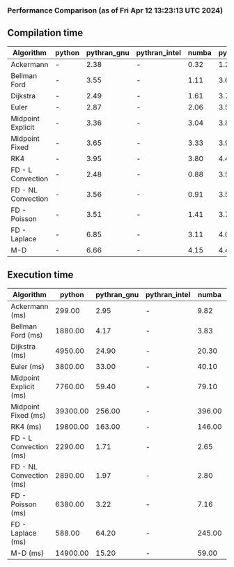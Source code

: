 ### Performance Comparison (as of Fri Apr 12 13:23:13 UTC 2024)
## Compilation time
Algorithm                 | python                    | pythran_gnu               | pythran_intel             | numba                     | pyccel_fortran_gnu        | pyccel_c_gnu              | pyccel_fortran_intel      | pyccel_c_intel           
------------------------- | ------------------------- | ------------------------- | ------------------------- | ------------------------- | ------------------------- | ------------------------- | ------------------------- | -------------------------
Ackermann                 | -                         | 2.38                      | -                         | 0.32                      | 1.28                      | 1.22                      | 1.35                      | 1.35                     
Bellman Ford              | -                         | 3.55                      | -                         | 1.11                      | 3.60                      | 3.89                      | 3.73                      | 4.39                     
Dijkstra                  | -                         | 2.49                      | -                         | 1.61                      | 3.73                      | 3.89                      | 3.84                      | 4.38                     
Euler                     | -                         | 2.87                      | -                         | 2.06                      | 3.57                      | 3.93                      | 3.74                      | 4.39                     
Midpoint Explicit         | -                         | 3.36                      | -                         | 3.04                      | 3.87                      | 4.17                      | 3.97                      | 4.60                     
Midpoint Fixed            | -                         | 3.65                      | -                         | 3.33                      | 3.95                      | 4.22                      | 4.09                      | 4.79                     
RK4                       | -                         | 3.95                      | -                         | 3.80                      | 4.49                      | 4.79                      | 4.67                      | 5.23                     
FD - L Convection         | -                         | 2.48                      | -                         | 0.88                      | 3.58                      | 3.88                      | 3.71                      | 4.33                     
FD - NL Convection        | -                         | 3.56                      | -                         | 0.91                      | 3.56                      | 3.91                      | 3.77                      | 4.39                     
FD - Poisson              | -                         | 3.51                      | -                         | 1.41                      | 3.70                      | 3.95                      | 4.22                      | 4.36                     
FD - Laplace              | -                         | 6.85                      | -                         | 3.11                      | 4.03                      | 4.32                      | 4.28                      | 4.84                     
M-D                       | -                         | 6.66                      | -                         | 4.15                      | 4.47                      | 4.65                      | 4.60                      | 5.46                     

## Execution time
Algorithm                 | python                    | pythran_gnu               | pythran_intel             | numba                     | pyccel_fortran_gnu        | pyccel_c_gnu              | pyccel_fortran_intel      | pyccel_c_intel           
------------------------- | ------------------------- | ------------------------- | ------------------------- | ------------------------- | ------------------------- | ------------------------- | ------------------------- | -------------------------
Ackermann (ms)            | 299.00                    | 2.95                      | -                         | 9.82                      | 1.50                      | 1.55                      | 7.74                      | 3.93                     
Bellman Ford (ms)         | 1880.00                   | 4.17                      | -                         | 3.83                      | 3.01                      | 6.07                      | 4.20                      | 18.00                    
Dijkstra (ms)             | 4950.00                   | 24.90                     | -                         | 20.30                     | 19.30                     | 29.60                     | 25.10                     | 22.90                    
Euler (ms)                | 3800.00                   | 33.00                     | -                         | 40.10                     | 14.80                     | 144.00                    | 15.00                     | 129.00                   
Midpoint Explicit (ms)    | 7760.00                   | 59.40                     | -                         | 79.10                     | 22.60                     | 281.00                    | 16.40                     | 317.00                   
Midpoint Fixed (ms)       | 39300.00                  | 256.00                    | -                         | 396.00                    | 75.40                     | 1420.00                   | 65.70                     | 1270.00                  
RK4 (ms)                  | 19800.00                  | 163.00                    | -                         | 146.00                    | 39.40                     | 485.00                    | 39.00                     | 406.00                   
FD - L Convection (ms)    | 2290.00                   | 1.71                      | -                         | 2.65                      | 1.44                      | 1.63                      | 1.32                      | 3.67                     
FD - NL Convection (ms)   | 2890.00                   | 1.97                      | -                         | 2.80                      | 1.78                      | 1.99                      | 1.38                      | 3.74                     
FD - Poisson (ms)         | 6380.00                   | 3.22                      | -                         | 7.16                      | 2.69                      | 3.80                      | 2.59                      | 7.78                     
FD - Laplace (ms)         | 588.00                    | 64.20                     | -                         | 245.00                    | 58.10                     | 280.00                    | 59.50                     | 335.00                   
M-D (ms)                  | 14900.00                  | 15.20                     | -                         | 59.00                     | 54.30                     | 59.60                     | 78.20                     | 62.00                    
